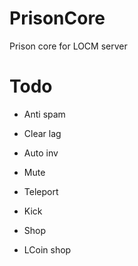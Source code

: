 # PrisonCore

Prison core for LOCM server

# Todo

+ Anti spam 
+ Clear lag
+ Auto inv

+ Mute
+ Teleport
+ Kick

+ Shop
+ LCoin shop

